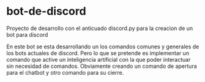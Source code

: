 # bot-de-discord
Proyecto de desarrollo con el anticuado discord.py para la creacion de un bot para discord

En este bot se esta desarrollando un los comandos comunes y generales de los bots actuales de discord. Pero lo que se pretende es implementar un comando que active un inteligencia artificial con la que poder interactuar sin necesidad de comandos. Obviamente creando un comando de apertura para el chatbot y otro comando para su cierre.

